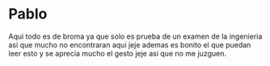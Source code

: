 # Pablo
Aqui todo es de broma ya que solo es prueba de un examen de la ingenieria asi que mucho no encontraran aqui jeje ademas es bonito el que puedan leer esto y se aprecia mucho el gesto jeje asi que no me juzguen.
